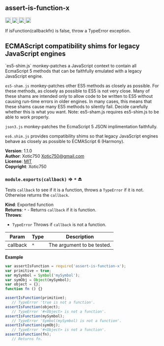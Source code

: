 <a name="module_assert-is-function-x"></a>

## assert-is-function-x
<a href="https://travis-ci.org/Xotic750/assert-is-function-x"
title="Travis status">
<img
src="https://travis-ci.org/Xotic750/assert-is-function-x.svg?branch=master"
alt="Travis status" height="18">
</a>
<a href="https://david-dm.org/Xotic750/assert-is-function-x"
title="Dependency status">
<img src="https://david-dm.org/Xotic750/assert-is-function-x.svg"
alt="Dependency status" height="18"/>
</a>
<a
href="https://david-dm.org/Xotic750/assert-is-function-x#info=devDependencies"
title="devDependency status">
<img src="https://david-dm.org/Xotic750/assert-is-function-x/dev-status.svg"
alt="devDependency status" height="18"/>
</a>
<a href="https://badge.fury.io/js/assert-is-function-x" title="npm version">
<img src="https://badge.fury.io/js/assert-is-function-x.svg"
alt="npm version" height="18">
</a>

If isFunction(callbackfn) is false, throw a TypeError exception.

<h2>ECMAScript compatibility shims for legacy JavaScript engines</h2>
`es5-shim.js` monkey-patches a JavaScript context to contain all EcmaScript 5
methods that can be faithfully emulated with a legacy JavaScript engine.

`es5-sham.js` monkey-patches other ES5 methods as closely as possible.
For these methods, as closely as possible to ES5 is not very close.
Many of these shams are intended only to allow code to be written to ES5
without causing run-time errors in older engines. In many cases,
this means that these shams cause many ES5 methods to silently fail.
Decide carefully whether this is what you want. Note: es5-sham.js requires
es5-shim.js to be able to work properly.

`json3.js` monkey-patches the EcmaScript 5 JSON implimentation faithfully.

`es6.shim.js` provides compatibility shims so that legacy JavaScript engines
behave as closely as possible to ECMAScript 6 (Harmony).

**Version**: 1.1.0  
**Author**: Xotic750 <Xotic750@gmail.com>  
**License**: [MIT](&lt;https://opensource.org/licenses/MIT&gt;)  
**Copyright**: Xotic750  
<a name="exp_module_assert-is-function-x--module.exports"></a>

### `module.exports(callback)` ⇒ <code>\*</code> ⏏
Tests `callback` to see if it is a function, throws a `TypeError` if it is
not. Otherwise returns the `callback`.

**Kind**: Exported function  
**Returns**: <code>\*</code> - Returns `callback` if it is function.  
**Throws**:

- <code>TypeError</code> Throws if `callback` is not a function.


| Param | Type | Description |
| --- | --- | --- |
| callback | <code>\*</code> | The argument to be tested. |

**Example**  
```js
var assertIsFunction = require('assert-is-function-x');
var primitive = true;
var mySymbol = Symbol('mySymbol');
var symObj = Object(mySymbol);
var object = {};
function fn () {}

assertIsFunction(primitive);
   // TypeError 'true is not a function'.
assertIsFunction(object);
   // TypeError '#<Object> is not a function'.
assertIsFunction(mySymbol);
   // TypeError 'Symbol(mySymbol) is not a function'.
assertIsFunction(symObj);
   // TypeError '#<Object> is not a function'.
assertIsFunction(fn);
   // Returns fn.
```
